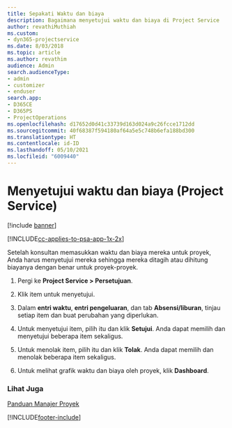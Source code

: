 ```yaml
---
title: Sepakati Waktu dan biaya
description: Bagaimana menyetujui waktu dan biaya di Project Service
author: revathiMuthiah
ms.custom:
- dyn365-projectservice
ms.date: 8/03/2018
ms.topic: article
ms.author: revathim
audience: Admin
search.audienceType:
- admin
- customizer
- enduser
search.app:
- D365CE
- D365PS
- ProjectOperations
ms.openlocfilehash: d17652d0d41c33739d163d024a9c26fcce1712dd
ms.sourcegitcommit: 40f68387f594180af64a5e5c748b6efa188bd300
ms.translationtype: HT
ms.contentlocale: id-ID
ms.lasthandoff: 05/10/2021
ms.locfileid: "6009440"
---
```

# <a name="approve-time-and-expenses-project-service"></a>Menyetujui waktu dan biaya (Project Service)

[!include [banner](../includes/psa-now-project-operations.md)]

[!INCLUDE[cc-applies-to-psa-app-1x-2x](../includes/cc-applies-to-psa-app-1x-2x.md)]

Setelah konsultan memasukkan waktu dan biaya mereka untuk proyek, Anda harus menyetujui mereka sehingga mereka ditagih atau dihitung biayanya dengan benar untuk proyek-proyek.  
  
1.  Pergi ke **Project Service > Persetujuan**.  
  
2.  Klik item untuk menyetujui.  
  
3.  Dalam **entri waktu**, **entri pengeluaran**, dan tab **Absensi/liburan**, tinjau setiap item dan buat perubahan yang diperlukan.  
  
4.  Untuk menyetujui item, pilih itu dan klik **Setujui**. Anda dapat memilih dan menyetujui beberapa item sekaligus.  
  
5.  Untuk menolak item, pilih itu dan klik **Tolak**. Anda dapat memilih dan menolak beberapa item sekaligus.  
  
6.  Untuk melihat grafik waktu dan biaya oleh proyek, klik **Dashboard**.  
  
### <a name="see-also"></a>Lihat Juga  
 [Panduan Manajer Proyek](../psa/project-manager-guide.md)


[!INCLUDE[footer-include](../includes/footer-banner.md)]